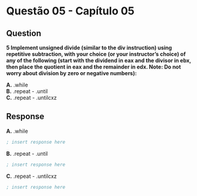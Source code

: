# Questão 05 - Capítulo 05

## Question

**<p>5  Implement unsigned divide (similar to the div instruction) using repetitive subtraction, with your choice (or your instructor’s choice) of any of the following (start with the dividend in eax and the divisor in ebx, then place the quotient in eax and the remainder in edx. Note: Do not worry about division by zero or negative numbers):</p>**

**A.** .while<br/>
**B.** .repeat - .until<br/>
**C.** .repeat - .untilcxz<br/>

## Response

**A.** .while
```asm
; insert response here
```

**B.** .repeat - .until
```asm
; insert response here
```

**C.** .repeat - .untilcxz
```asm
; insert response here
```
